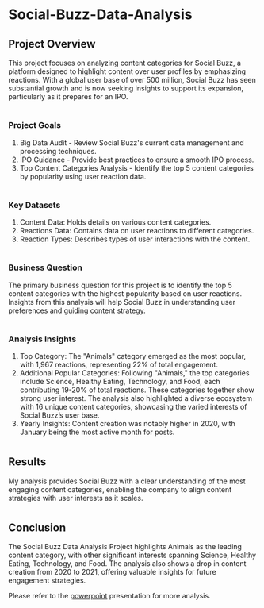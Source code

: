 # Social-Buzz-Data-Analysis

## Project Overview
This project focuses on analyzing content categories for Social Buzz, a platform designed to highlight content over user profiles by emphasizing reactions. With a global user base of over 500 million, Social Buzz has seen substantial growth and is now seeking insights to support its expansion, particularly as it prepares for an IPO.
#
### Project Goals
1. Big Data Audit - Review Social Buzz's current data management and processing techniques.
2. IPO Guidance - Provide best practices to ensure a smooth IPO process.
3. Top Content Categories Analysis - Identify the top 5 content categories by popularity using user reaction data.
#
### Key Datasets
1. Content Data: Holds details on various content categories.
2. Reactions Data: Contains data on user reactions to different categories.
3. Reaction Types: Describes types of user interactions with the content.
#
### Business Question
The primary business question for this project is to identify the top 5 content categories with the highest popularity based on user reactions. Insights from this analysis will help Social Buzz in understanding user preferences and guiding content strategy.
#
### Analysis Insights
1. Top Category: The "Animals" category emerged as the most popular, with 1,967 reactions, representing 22% of total engagement.
2. Additional Popular Categories: Following "Animals," the top categories include Science, Healthy Eating, Technology, and Food, each contributing 19-20% of total reactions. These categories together show strong user interest. The analysis also highlighted a diverse ecosystem with 16 unique content categories, showcasing the varied interests of Social Buzz’s user base.
3. Yearly Insights: Content creation was notably higher in 2020, with January being the most active month for posts.
#
## Results
My analysis provides Social Buzz with a clear understanding of the most engaging content categories, enabling the company to align content strategies with user interests as it scales.
#
## Conclusion
The Social Buzz Data Analysis Project highlights Animals as the leading content category, with other significant interests spanning Science, Healthy Eating, Technology, and Food. The analysis also shows a drop in content creation from 2020 to 2021, offering valuable insights for future engagement strategies.

Please refer to the [powerpoint]() presentation for more analysis.
